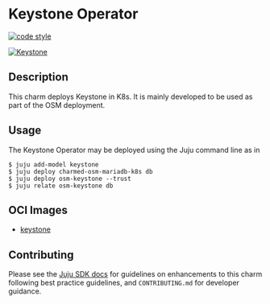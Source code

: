 <!-- Copyright 2021 Canonical Ltd.
See LICENSE file for licensing details. -->

# Keystone Operator

[![code style](https://img.shields.io/badge/code%20style-black-000000.svg)](https://github.com/psf/black/tree/main)

[![Keystone](https://charmhub.io/osm-keystone/badge.svg)](https://charmhub.io/osm-keystone)

## Description

This charm deploys Keystone in K8s. It is mainly developed to be used as part of the OSM deployment.

## Usage

The Keystone Operator may be deployed using the Juju command line as in

```shell
$ juju add-model keystone
$ juju deploy charmed-osm-mariadb-k8s db
$ juju deploy osm-keystone --trust
$ juju relate osm-keystone db
```

## OCI Images

- [keystone](https://hub.docker.com/r/opensourcemano/keystone)

## Contributing

Please see the [Juju SDK docs](https://juju.is/docs/sdk) for guidelines
on enhancements to this charm following best practice guidelines, and
`CONTRIBUTING.md` for developer guidance.
